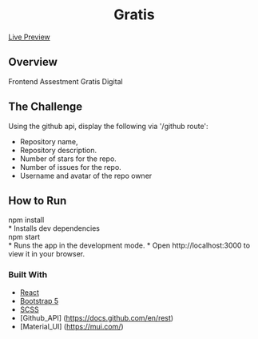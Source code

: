 <h1 align="center">Gratis</h1>

<div align="left">
     <a href="" target="_blank">Live Preview</a>
</div>

## Overview
Frontend Assestment Gratis Digital
## The Challenge
Using the github api, display the following via '/github route':
- Repository name,
- Repository description.
- Number of stars for the repo.
- Number of issues for the repo.
- Username and avatar of the repo owner

## How to Run
<div>npm install</div>
* Installs dev dependencies

<div>npm start</div>
* Runs the app in the development mode.
* Open http://localhost:3000 to view it in your browser.


### Built With
- [React](https://reactjs.org/)
- [Bootstrap 5](https://getbootstrap.com/docs/5.0/getting-started/introduction/)
- [SCSS](https://sass-lang.com/documentation)
- [Github_API] (https://docs.github.com/en/rest)
- [Material_UI] (https://mui.com/)